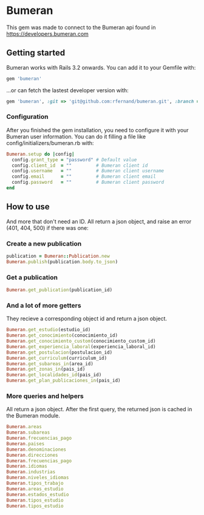 # Bumeran

This gem was made to connect to the Bumeran api found in https://developers.bumeran.com 

## Getting started

Bumeran works with Rails 3.2 onwards. You can add it to your Gemfile with:

```ruby
gem 'bumeran'
```

...or can fetch the lastest developer version with:

```ruby
gem 'bumeran', :git => 'git@github.com:rfernand/bumeran.git', :branch => 'develop'
```
### Configuration

After you finished the gem installation, you need to configure it with your Bumeran user information. You can do it filling a file like config/initializers/bumeran.rb with:

```ruby
Bumeran.setup do |config|
  config.grant_type = "password" # Default value
  config.client_id  = ""         # Bumeran client id
  config.username   = ""         # Bumeran client username
  config.email      = ""         # Bumeran client email
  config.password   = ""         # Bumeran client password
end
```
## How to use


And more that don't need an ID. All return a json object, and raise an error (401, 404, 500) if there was one:
### Create a new publication
```ruby
publication = Bumeran::Publication.new
Bumeran.publish(publication.body.to_json)
```
### Get a publication
```ruby
Bumeran.get_publication(publication_id)
```
### And a lot of more getters

They recieve a corresponding object id and return a json object.

```ruby
Bumeran.get_estudio(estudio_id)
Bumeran.get_conocimiento(conocimiento_id)
Bumeran.get_conocimiento_custom(conocimiento_custom_id)
Bumeran.get_experiencia_laboral(experiencia_laboral_id)
Bumeran.get_postulacion(postulacion_id)
Bumeran.get_curriculum(curriculum_id)
Bumeran.get_subareas_in(area_id)
Bumeran.get_zonas_in(pais_id)
Bumeran.get_localidades_id(pais_id)
Bumeran.get_plan_publicaciones_in(pais_id)
```

### More queries and helpers
All return a json object. After the first query, the returned json is cached in the Bumeran module.

```ruby
Bumeran.areas
Bumeran.subareas
Bumeran.frecuencias_pago
Bumeran.paises
Bumeran.denominaciones
Bumeran.direcciones
Bumeran.frecuencias_pago
Bumeran.idiomas
Bumeran.industrias
Bumeran.niveles_idiomas
Bumeran.tipos_trabajo
Bumeran.areas_estudio
Bumeran.estados_estudio
Bumeran.tipos_estudio
Bumeran.tipos_estudio
```
